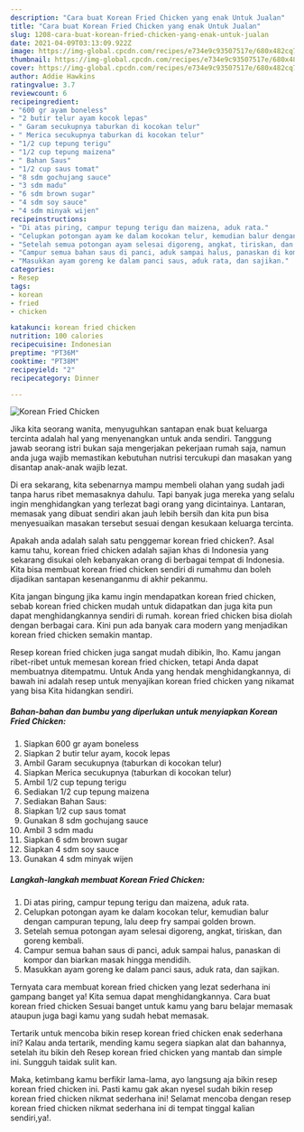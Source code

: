 ```yaml
---
description: "Cara buat Korean Fried Chicken yang enak Untuk Jualan"
title: "Cara buat Korean Fried Chicken yang enak Untuk Jualan"
slug: 1208-cara-buat-korean-fried-chicken-yang-enak-untuk-jualan
date: 2021-04-09T03:13:09.922Z
image: https://img-global.cpcdn.com/recipes/e734e9c93507517e/680x482cq70/korean-fried-chicken-foto-resep-utama.jpg
thumbnail: https://img-global.cpcdn.com/recipes/e734e9c93507517e/680x482cq70/korean-fried-chicken-foto-resep-utama.jpg
cover: https://img-global.cpcdn.com/recipes/e734e9c93507517e/680x482cq70/korean-fried-chicken-foto-resep-utama.jpg
author: Addie Hawkins
ratingvalue: 3.7
reviewcount: 6
recipeingredient:
- "600 gr ayam boneless"
- "2 butir telur ayam kocok lepas"
- " Garam secukupnya taburkan di kocokan telur"
- " Merica secukupnya taburkan di kocokan telur"
- "1/2 cup tepung terigu"
- "1/2 cup tepung maizena"
- " Bahan Saus"
- "1/2 cup saus tomat"
- "8 sdm gochujang sauce"
- "3 sdm madu"
- "6 sdm brown sugar"
- "4 sdm soy sauce"
- "4 sdm minyak wijen"
recipeinstructions:
- "Di atas piring, campur tepung terigu dan maizena, aduk rata."
- "Celupkan potongan ayam ke dalam kocokan telur, kemudian balur dengan campuran tepung, lalu deep fry sampai golden brown."
- "Setelah semua potongan ayam selesai digoreng, angkat, tiriskan, dan goreng kembali."
- "Campur semua bahan saus di panci, aduk sampai halus, panaskan di kompor dan biarkan masak hingga mendidih."
- "Masukkan ayam goreng ke dalam panci saus, aduk rata, dan sajikan."
categories:
- Resep
tags:
- korean
- fried
- chicken

katakunci: korean fried chicken 
nutrition: 100 calories
recipecuisine: Indonesian
preptime: "PT36M"
cooktime: "PT38M"
recipeyield: "2"
recipecategory: Dinner

---
```



![Korean Fried Chicken](https://img-global.cpcdn.com/recipes/e734e9c93507517e/680x482cq70/korean-fried-chicken-foto-resep-utama.jpg)

Jika kita seorang wanita, menyuguhkan santapan enak buat keluarga tercinta adalah hal yang menyenangkan untuk anda sendiri. Tanggung jawab seorang istri bukan saja mengerjakan pekerjaan rumah saja, namun anda juga wajib memastikan kebutuhan nutrisi tercukupi dan masakan yang disantap anak-anak wajib lezat.

Di era  sekarang, kita sebenarnya mampu membeli olahan yang sudah jadi tanpa harus ribet memasaknya dahulu. Tapi banyak juga mereka yang selalu ingin menghidangkan yang terlezat bagi orang yang dicintainya. Lantaran, memasak yang dibuat sendiri akan jauh lebih bersih dan kita pun bisa menyesuaikan masakan tersebut sesuai dengan kesukaan keluarga tercinta. 



Apakah anda adalah salah satu penggemar korean fried chicken?. Asal kamu tahu, korean fried chicken adalah sajian khas di Indonesia yang sekarang disukai oleh kebanyakan orang di berbagai tempat di Indonesia. Kita bisa membuat korean fried chicken sendiri di rumahmu dan boleh dijadikan santapan kesenanganmu di akhir pekanmu.

Kita jangan bingung jika kamu ingin mendapatkan korean fried chicken, sebab korean fried chicken mudah untuk didapatkan dan juga kita pun dapat menghidangkannya sendiri di rumah. korean fried chicken bisa diolah dengan berbagai cara. Kini pun ada banyak cara modern yang menjadikan korean fried chicken semakin mantap.

Resep korean fried chicken juga sangat mudah dibikin, lho. Kamu jangan ribet-ribet untuk memesan korean fried chicken, tetapi Anda dapat membuatnya ditempatmu. Untuk Anda yang hendak menghidangkannya, di bawah ini adalah resep untuk menyajikan korean fried chicken yang nikamat yang bisa Kita hidangkan sendiri.

<!--inarticleads1-->

##### Bahan-bahan dan bumbu yang diperlukan untuk menyiapkan Korean Fried Chicken:

1. Siapkan 600 gr ayam boneless
1. Siapkan 2 butir telur ayam, kocok lepas
1. Ambil  Garam secukupnya (taburkan di kocokan telur)
1. Siapkan  Merica secukupnya (taburkan di kocokan telur)
1. Ambil 1/2 cup tepung terigu
1. Sediakan 1/2 cup tepung maizena
1. Sediakan  Bahan Saus:
1. Siapkan 1/2 cup saus tomat
1. Gunakan 8 sdm gochujang sauce
1. Ambil 3 sdm madu
1. Siapkan 6 sdm brown sugar
1. Siapkan 4 sdm soy sauce
1. Gunakan 4 sdm minyak wijen




<!--inarticleads2-->

##### Langkah-langkah membuat Korean Fried Chicken:

1. Di atas piring, campur tepung terigu dan maizena, aduk rata.
1. Celupkan potongan ayam ke dalam kocokan telur, kemudian balur dengan campuran tepung, lalu deep fry sampai golden brown.
1. Setelah semua potongan ayam selesai digoreng, angkat, tiriskan, dan goreng kembali.
1. Campur semua bahan saus di panci, aduk sampai halus, panaskan di kompor dan biarkan masak hingga mendidih.
1. Masukkan ayam goreng ke dalam panci saus, aduk rata, dan sajikan.




Ternyata cara membuat korean fried chicken yang lezat sederhana ini gampang banget ya! Kita semua dapat menghidangkannya. Cara buat korean fried chicken Sesuai banget untuk kamu yang baru belajar memasak ataupun juga bagi kamu yang sudah hebat memasak.

Tertarik untuk mencoba bikin resep korean fried chicken enak sederhana ini? Kalau anda tertarik, mending kamu segera siapkan alat dan bahannya, setelah itu bikin deh Resep korean fried chicken yang mantab dan simple ini. Sungguh taidak sulit kan. 

Maka, ketimbang kamu berfikir lama-lama, ayo langsung aja bikin resep korean fried chicken ini. Pasti kamu gak akan nyesel sudah bikin resep korean fried chicken nikmat sederhana ini! Selamat mencoba dengan resep korean fried chicken nikmat sederhana ini di tempat tinggal kalian sendiri,ya!.

